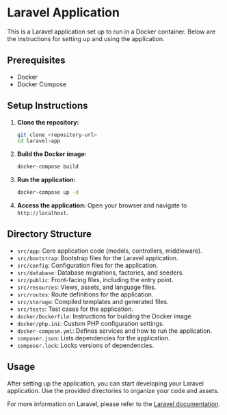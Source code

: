 # Laravel Application

This is a Laravel application set up to run in a Docker container. Below are the instructions for setting up and using the application.

## Prerequisites

- Docker
- Docker Compose

## Setup Instructions

1. **Clone the repository:**
   ```bash
   git clone <repository-url>
   cd laravel-app
   ```

2. **Build the Docker image:**
   ```bash
   docker-compose build
   ```

3. **Run the application:**
   ```bash
   docker-compose up -d
   ```

4. **Access the application:**
   Open your browser and navigate to `http://localhost`.

## Directory Structure

- `src/app`: Core application code (models, controllers, middleware).
- `src/bootstrap`: Bootstrap files for the Laravel application.
- `src/config`: Configuration files for the application.
- `src/database`: Database migrations, factories, and seeders.
- `src/public`: Front-facing files, including the entry point.
- `src/resources`: Views, assets, and language files.
- `src/routes`: Route definitions for the application.
- `src/storage`: Compiled templates and generated files.
- `src/tests`: Test cases for the application.
- `docker/Dockerfile`: Instructions for building the Docker image.
- `docker/php.ini`: Custom PHP configuration settings.
- `docker-compose.yml`: Defines services and how to run the application.
- `composer.json`: Lists dependencies for the application.
- `composer.lock`: Locks versions of dependencies.

## Usage

After setting up the application, you can start developing your Laravel application. Use the provided directories to organize your code and assets. 

For more information on Laravel, please refer to the [Laravel documentation](https://laravel.com/docs).